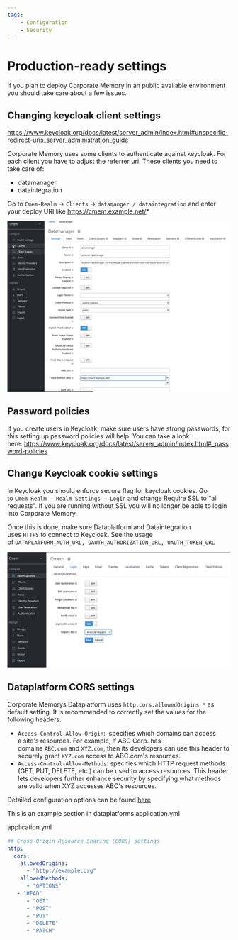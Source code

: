 ```yaml
---
tags:
    - Configuration
    - Security
---
```

# Production-ready settings

If you plan to deploy Corporate Memory in an public available environment you should take care about a few issues.

## Changing keycloak client settings

<https://www.keycloak.org/docs/latest/server_admin/index.html#unspecific-redirect-uris_server_administration_guide>

Corporate Memory uses some clients to authenticate against keycloak. For each client you have to adjust the referrer uri. These clients you need to take care of:

- datamanager
- dataintegration

Go to `Cmem-Realm` → `Clients` → `datamanger / dataintegration` and enter your deploy URI like <https://cmem.example.net/>*

![changing-keycloak-client-settings](22-1-keycloak-client-settings.png)

## Password policies

If you create users in Keycloak, make sure users have strong passwords, for this setting up password policies will help. You can take a look here: <https://www.keycloak.org/docs/latest/server_admin/index.html#_password-policies>

## Change Keycloak cookie settings

In Keycloak you should enforce secure flag for keycloak cookies. Go to `Cmem-Realm → Realm Settings → Login` and change Require SSL to "all requests". If you are running without SSL you will no longer be able to login into Corporate Memory.

Once this is done, make sure Dataplatform and Dataintegration uses `HTTPS` to connect to Keycloak. See the usage of `DATAPLATFORM_AUTH_URL, OAUTH_AUTHORIZATION_URL, OAUTH_TOKEN_URL`

![changing-keycloak-cookie-settings](22-1-changing-keycloak-cookie-settings.png)

## Dataplatform CORS settings

Corporate Memorys Dataplatform uses `http.cors.allowedOrigins *` as default setting. It is recommended to correctly set the values for the following headers:

- `Access-Control-Allow-Origin`:  specifies which domains can access a site's resources. For example, if ABC Corp. has domains `ABC.com` and `XYZ.com`, then its developers can use this header to securely grant `XYZ.com` access to ABC.com's resources.
- `Access-Control-Allow-Methods`: specifies which HTTP request methods (GET, PUT, DELETE, etc.) can be used to access resources. This header lets developers further enhance security by specifying what methods are valid when XYZ accesses ABC's resources.

Detailed configuration options can be found [here](./../dataplatform/index.md)
<!-- add link cross-origin-resource-sharing-corsCross-originresourcesharing(CORS) -->

This is an example section in dataplatforms application.yml

application.yml

```yaml
## Cross-Origin Resource Sharing (CORS) settings
http:
  cors:
    allowedOrigins:
      - "http://example.org"
    allowedMethods:
      - "OPTIONS"
   - "HEAD"
      - "GET"
      - "POST"
      - "PUT"
      - "DELETE"
      - "PATCH"
```
